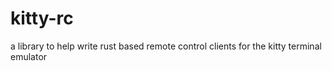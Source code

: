# kitty-rc
a library to help write rust based remote control clients for the kitty terminal emulator
